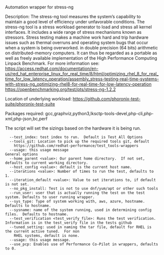Automation wrapper for stress-ng

Description: The stress-ng tool measures the system’s capability to maintain a good level of
             efficiency under unfavorable conditions. The stress-ng tool is a stress workload
             generator to load and stress all kernel interfaces. It includes a wide range of
             stress mechanisms known as stressors. Stress testing makes a machine work hard
             and trip hardware issues such as thermal overruns and operating system bugs that
             occur when a system is being overworked.  in double precision (64 bits) arithmetic
             on distributed-memory computers.  It can thus be regarded as a portable as well
             as freely available implementation of the High Performance Computing Linpack
             Benchmark.
             For more information see:
                https://access.redhat.com/documentation/en-us/red_hat_enterprise_linux_for_real_time/8/html/optimizing_rhel_8_for_real_time_for_low_latency_operation/assembly_stress-testing-real-time-systems-with-stress-ng_optimizing-rhel8-for-real-time-for-low-latency-operation
                https://openbenchmarking.org/test/pts/stress-ng-1.2.2
  
Location of underlying workload: https://github.com/phoronix-test-suite/phoronix-test-suite

Packages required: gcc,graphviz,python3,lksctp-tools-devel,php-cli,php-xml,php-json,bc,perf


The script will set the sizings based on the hardware it is being run.
```
  --test_index: test index to run.  Default is Test All Options
  --tools_git: Location to pick up the required tools git, default
    https://github.com/redhat-performance/test_tools-wrappers
  --usage: this usage message
General options
  --home_parent <value>: Our parent home directory.  If not set, defaults to current working directory.
  --host_config <value>: default is the current host name.
  --iterations <value>: Number of times to run the test, defaults to 1.
  --iteration_default <value>: Value to set iterations to, if default is not set.
  --no_pkg_install: Test is not to use dnf/yum/apt or other such tools
  --run_user: user that is actually running the test on the test system. Defaults to user running wrapper.
  --sys_type: Type of system working with, aws, azure, hostname.  Defaults to hostname.
  --sysname: name of the system running, used in determining config files.  Defaults to hostname.
  --test_verification <test_verify_file>: Runs the test verification.  Information is in the test_verify file in the tests github
  --tuned_setting: used in naming the tar file, default for RHEL is the current active tuned.  For non
    RHEL systems, default is none.
  --usage: this usage message.
  --use_pcp: Enables use of Performance Co-Pilot in wrappers, defaults to 0.
```
